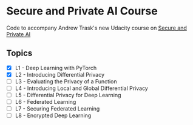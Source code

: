 # Secure and Private AI Course
Code to accompany Andrew Trask's new Udacity course on [Secure and Private AI](https://classroom.udacity.com/courses/ud185)

## Topics
- [x] L1 - Deep Learning with PyTorch
- [x] L2 - Introducing Differential Privacy
- [ ] L3 - Evaluating the Privacy of a Function
- [ ] L4 - Introducing Local and Global Differential Privacy
- [ ] L5 - Differential Privacy for Deep Learning
- [ ] L6 - Federated Learning
- [ ] L7 - Securing Federated Learning
- [ ] L8 - Encrypted Deep Learning
